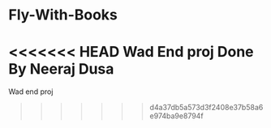 # Fly-With-Books
<<<<<<< HEAD
Wad End proj
Done By Neeraj Dusa
=======
Wad end proj
>>>>>>> d4a37db5a573d3f2408e37b58a6e974ba9e8794f
